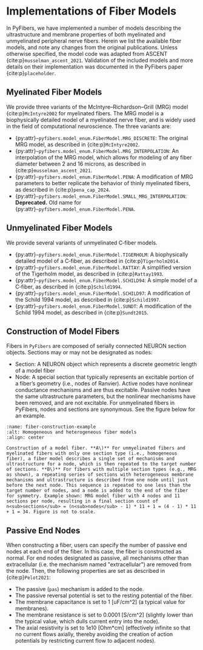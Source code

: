 # Implementations of Fiber Models

In PyFibers, we have implemented a number of models describing the ultrastructure and membrane properties of both myelinated and unmyelinated peripheral nerve fibers. Herein we list the available fiber models, and note any changes from the original publications. Unless otherwise specified, the model code was adapted from ASCENT {cite:p}`musselman_ascent_2021`. Validation of the included models and more details on their implementation was documented in the PyFibers paper {cite:p}`placeholder`.

## Myelinated Fiber Models

We provide three variants of the McIntyre–Richardson–Grill (MRG) model {cite:p}`McIntyre2002` for myelinated fibers. The MRG model is a biophysically detailed model of a myelinated nerve fiber, and is widely used in the field of computational neuroscience. The three variants are:
- {py:attr}`~pyfibers.model_enum.FiberModel.MRG_DISCRETE`: The original MRG model, as described in {cite:p}`McIntyre2002`.
- {py:attr}`~pyfibers.model_enum.FiberModel.MRG_INTERPOLATION`: An interpolation of the MRG model, which allows for modeling of any fiber diameter between 2 and 16 microns, as described in {cite:p}`musselman_ascent_2021`.
- {py:attr}`~pyfibers.model_enum.FiberModel.PENA`: A modification of MRG parameters to better replicate the behavior of thinly myelinated fibers, as described in {cite:p}`pena_cap_2024`.
- {py:attr}`~pyfibers.model_enum.FiberModel.SMALL_MRG_INTERPOLATION`: **Deprecated.** Old name for {py:attr}`~pyfibers.model_enum.FiberModel.PENA`.

## Unmyelinated Fiber Models

We provide several variants of unmyelinated C‑fiber models.
- {py:attr}`~pyfibers.model_enum.FiberModel.TIGERHOLM`: A biophysically detailed model of a C‑fiber, as described in {cite:p}`Tigerholm2014`.
- {py:attr}`~pyfibers.model_enum.FiberModel.RATTAY`: A simplified version of the Tigerholm model, as described in {cite:p}`Rattay1993`.
- {py:attr}`~pyfibers.model_enum.FiberModel.SCHILD94`: A simple model of a C‑fiber, as described in {cite:p}`Schild1994`.
- {py:attr}`~pyfibers.model_enum.FiberModel.SCHILD97`: A modification of the Schild 1994 model, as described in {cite:p}`Schild1997`.
- {py:attr}`~pyfibers.model_enum.FiberModel.SUNDT`: A modification of the Schild 1994 model, as described in {cite:p}`Sundt2015`.

## Construction of Model Fibers

Fibers in `PyFibers` are composed of serially connected NEURON section objects. Sections may or may not be designated as nodes:
- Section: A NEURON object which represents a discrete geometric length of a model fiber
- Node: A special section that typically represents an excitable portion of a fiber’s geometry (i.e., nodes of Ranvier). Active nodes have nonlinear conductance mechanisms and are thus excitable. Passive nodes have the same ultrastructure parameters, but the nonlinear mechanisms have been removed, and are not excitable. For unmyelinated fibers in PyFibers, nodes and sections are synonymous. See the figure below for an example.

```{figure} images/fiber_construction.png
:name: fiber-construction-example
:alt: Homogeneous and heterogeneous fiber models
:align: center

Construction of a model fiber. **A\)** For unmyelinated fibers and myelinated fibers with only one section type (i.e., homogeneous fiber), a fiber model describes a single set of mechanisms and ultrastructure for a node, which is then repeated to the target number of sections. **B\)** For fibers with multiple section types (e.g., MRG as shown), a repeating series of sections with heterogeneous membrane mechanisms and ultrastructure is described from one node until just before the next node. This sequence is repeated to one less than the target number of nodes, and a node is added to the end of the fiber for symmetry. Example shown: MRG model fiber with 4 nodes and 11 sections per node, resulting in a final section count of n<sub>sections</sub> = (n<sub>nodes</sub> - 1) * 11 + 1 = (4 - 1) * 11 + 1 = 34. Figure is not to scale.
```

## Passive End Nodes

When constructing a fiber, users can specify the number of passive end nodes at each end of the fiber. In this case, the fiber is constructed as normal. For end nodes designated as passive, all mechanisms other than extracellular (i.e. the mechanism named "extracellular") are removed from the node. Then, the following properties are set as described in {cite:p}`Pelot2021`:
- The passive (``pas``) mechanism is added to the node.
- The passive reversal potential is set to the resting potential of the fiber.
- The membrane capacitance is set to 1 [uF/cm^2] (a typical value for membranes).
- The membrane resistance is set to 0.0001 [S/cm^2] (slightly lower than the typical value, which dulls current entry into the node).
- The axial resistivity is set to 1e10 [Ohm*cm] (effectively infinite so that no current flows axially, thereby avoiding the creation of action potentials by restricting current flow to adjacent nodes).
